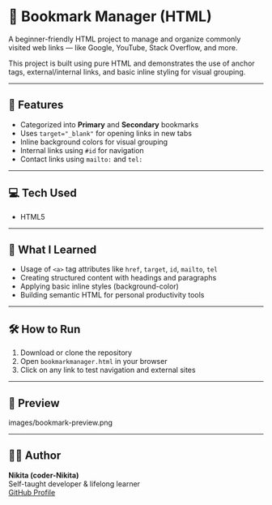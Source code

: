 # 🔖 Bookmark Manager (HTML)

A beginner-friendly HTML project to manage and organize commonly visited web links — like Google, YouTube, Stack Overflow, and more.

This project is built using pure HTML and demonstrates the use of anchor tags, external/internal links, and basic inline styling for visual grouping.

---

## 📌 Features

- Categorized into **Primary** and **Secondary** bookmarks
- Uses `target="_blank"` for opening links in new tabs
- Inline background colors for visual grouping
- Internal links using `#id` for navigation
- Contact links using `mailto:` and `tel:`

---

## 💻 Tech Used

- HTML5

---

## 🧠 What I Learned

- Usage of `<a>` tag attributes like `href`, `target`, `id`, `mailto`, `tel`
- Creating structured content with headings and paragraphs
- Applying basic inline styles (background-color)
- Building semantic HTML for personal productivity tools

---

## 🛠️ How to Run

1. Download or clone the repository
2. Open `bookmarkmanager.html` in your browser
3. Click on any link to test navigation and external sites

---

## 📸 Preview


images/bookmark-preview.png

---

## 🙋‍♀️ Author

**Nikita (coder-Nikita)**  
Self-taught developer & lifelong learner  
[GitHub Profile](https://github.com/coder-Nikita)
